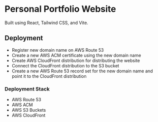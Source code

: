 # Personal Portfolio Website

Built using React, Tailwind CSS, and Vite.

## Deployment
- Register new domain name on AWS Route 53
- Create a new AWS ACM certificate using the new domain name
- Create AWS CloudFront distribution for distributing the website
- Connect the CloudFront distribution to the S3 bucket
- Create a new AWS Route 53 record set for the new domain name and point it to the CloudFront distribution


### Deployment Stack
- AWS Route 53
- AWS ACM
- AWS S3 Buckets
- AWS CloudFront